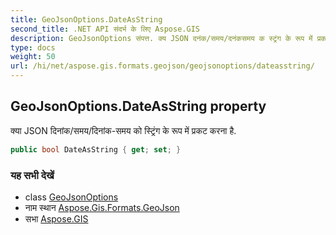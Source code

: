 ```yaml
---
title: GeoJsonOptions.DateAsString
second_title: .NET API संदर्भ के लिए Aspose.GIS
description: GeoJsonOptions संपत्त. क्य JSON दनंक/समय/दनंकसमय क स्ट्रंग के रूप में प्रकट करन है.
type: docs
weight: 50
url: /hi/net/aspose.gis.formats.geojson/geojsonoptions/dateasstring/
---
```

## GeoJsonOptions.DateAsString property

क्या JSON दिनांक/समय/दिनांक-समय को स्ट्रिंग के रूप में प्रकट करना है.

```csharp
public bool DateAsString { get; set; }
```

### यह सभी देखें

* class [GeoJsonOptions](../)
* नाम स्थान [Aspose.Gis.Formats.GeoJson](../../geojsonoptions/)
* सभा [Aspose.GIS](../../../)


